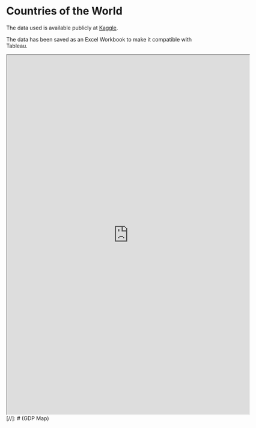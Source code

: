 # Countries of the World

The data used is available publicly at [Kaggle](https://www.kaggle.com/fernandol/countries-of-the-world/version/1).

The data has been saved as an Excel Workbook to make it compatible with Tableau.

<iframe src="https://public.tableau.com/views/WD1GDPMap/Sheet1?:embed=y&:display_count=yes&publish=yes:showVizHome=no&:embed=true" width="645" height="955"></iframe> [//]: # (GDP Map)
